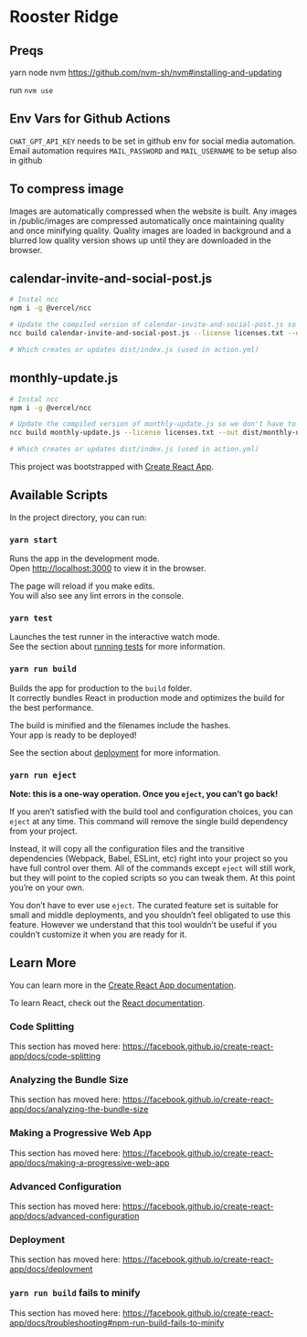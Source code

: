 # Rooster Ridge

## Preqs

yarn
node
nvm https://github.com/nvm-sh/nvm#installing-and-updating 

run `nvm use`

## Env Vars for Github Actions
`CHAT_GPT_API_KEY` needs to be set in github env for social media automation.
Email automation requires `MAIL_PASSWORD` and `MAIL_USERNAME` to be setup also in github

## To compress image
Images are automatically compressed when the website is built. Any images in /public/images are compressed automatically once maintaining quality and once minifying quality. Quality images are loaded in background and a blurred low quality version shows up until they are downloaded in the browser.
## calendar-invite-and-social-post.js
```sh
# Instal ncc
npm i -g @vercel/ncc

# Update the compiled version of calendar-invite-and-social-post.js so we don't have to check in node modules
ncc build calendar-invite-and-social-post.js --license licenses.txt --out dist/calendar-invite-and-social-post

# Which creates or updates dist/index.js (used in action.yml)
```

## monthly-update.js
```sh
# Instal ncc
npm i -g @vercel/ncc

# Update the compiled version of monthly-update.js so we don't have to check in node modules
ncc build monthly-update.js --license licenses.txt --out dist/monthly-update

# Which creates or updates dist/index.js (used in action.yml)
```


This project was bootstrapped with [Create React App](https://github.com/facebook/create-react-app).

## Available Scripts

In the project directory, you can run:

### `yarn start`

Runs the app in the development mode.<br />
Open [http://localhost:3000](http://localhost:3000) to view it in the browser.

The page will reload if you make edits.<br />
You will also see any lint errors in the console.

### `yarn test`

Launches the test runner in the interactive watch mode.<br />
See the section about [running tests](https://facebook.github.io/create-react-app/docs/running-tests) for more information.

### `yarn run build`

Builds the app for production to the `build` folder.<br />
It correctly bundles React in production mode and optimizes the build for the best performance.

The build is minified and the filenames include the hashes.<br />
Your app is ready to be deployed!

See the section about [deployment](https://facebook.github.io/create-react-app/docs/deployment) for more information.

### `yarn run eject`

**Note: this is a one-way operation. Once you `eject`, you can’t go back!**

If you aren’t satisfied with the build tool and configuration choices, you can `eject` at any time. This command will remove the single build dependency from your project.

Instead, it will copy all the configuration files and the transitive dependencies (Webpack, Babel, ESLint, etc) right into your project so you have full control over them. All of the commands except `eject` will still work, but they will point to the copied scripts so you can tweak them. At this point you’re on your own.

You don’t have to ever use `eject`. The curated feature set is suitable for small and middle deployments, and you shouldn’t feel obligated to use this feature. However we understand that this tool wouldn’t be useful if you couldn’t customize it when you are ready for it.

## Learn More

You can learn more in the [Create React App documentation](https://facebook.github.io/create-react-app/docs/getting-started).

To learn React, check out the [React documentation](https://reactjs.org/).

### Code Splitting

This section has moved here: https://facebook.github.io/create-react-app/docs/code-splitting

### Analyzing the Bundle Size

This section has moved here: https://facebook.github.io/create-react-app/docs/analyzing-the-bundle-size

### Making a Progressive Web App

This section has moved here: https://facebook.github.io/create-react-app/docs/making-a-progressive-web-app

### Advanced Configuration

This section has moved here: https://facebook.github.io/create-react-app/docs/advanced-configuration

### Deployment

This section has moved here: https://facebook.github.io/create-react-app/docs/deployment

### `yarn run build` fails to minify

This section has moved here: https://facebook.github.io/create-react-app/docs/troubleshooting#npm-run-build-fails-to-minify
